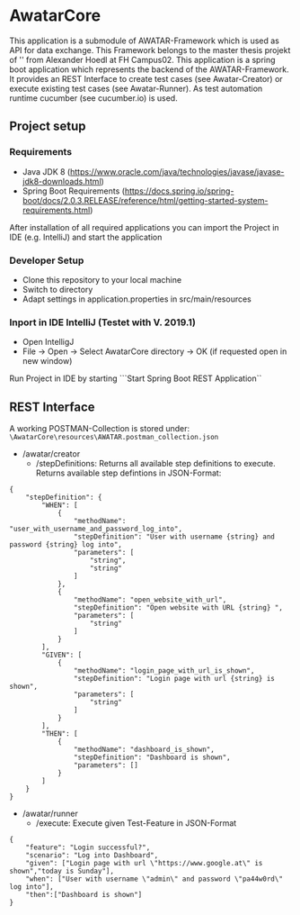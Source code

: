 # AwatarCore
This application is a submodule of AWATAR-Framework which is used as API for data exchange. This Framework belongs to the master thesis projekt of '' from Alexander Hoedl at FH Campus02.
This application is a spring boot application which represents the backend of the AWATAR-Framework. It provides an REST Interface to create test cases (see Awatar-Creator) or execute existing test cases (see Awatar-Runner). As test automation runtime cucumber (see cucumber.io) is used.

## Project setup

### Requirements
- Java JDK 8 (https://www.oracle.com/java/technologies/javase/javase-jdk8-downloads.html)
- Spring Boot Requirements (https://docs.spring.io/spring-boot/docs/2.0.3.RELEASE/reference/html/getting-started-system-requirements.html)

After installation of all required applications you can import the Project in IDE (e.g. IntelliJ) and start the application

### Developer Setup
- Clone this repository to your local machine
- Switch to directory
- Adapt settings in application.properties in src/main/resources

### Inport in IDE IntelliJ (Testet with V. 2019.1)
- Open IntelligJ
- File -> Open -> Select AwatarCore directory -> OK (if requested open in new window)

Run Project in IDE by starting ```Start Spring Boot REST Application``

## REST Interface
A working POSTMAN-Collection is stored under: ```\AwatarCore\resources\AWATAR.postman_collection.json```

- /awatar/creator
    - /stepDefinitions: Returns all available step definitions to execute. Returns available step defintions in JSON-Format:
```
{
    "stepDefinition": {
        "WHEN": [
            {
                "methodName": "user_with_username_and_password_log_into",
                "stepDefinition": "User with username {string} and password {string} log into",
                "parameters": [
                    "string",
                    "string"
                ]
            },
            {
                "methodName": "open_website_with_url",
                "stepDefinition": "Open website with URL {string} ",
                "parameters": [
                    "string"
                ]
            }
        ],
        "GIVEN": [
            {
                "methodName": "login_page_with_url_is_shown",
                "stepDefinition": "Login page with url {string} is shown",
                "parameters": [
                    "string"
                ]
            }
        ],
        "THEN": [
            {
                "methodName": "dashboard_is_shown",
                "stepDefinition": "Dashboard is shown",
                "parameters": []
            }
        ]
    }
}
```
- /awatar/runner
    - /execute: Execute given Test-Feature in JSON-Format
```
{
    "feature": "Login successful?",
    "scenario": "Log into Dashboard",
    "given": ["Login page with url \"https://www.google.at\" is shown","today is Sunday"],
    "when": ["User with username \"admin\" and password \"pa44w0rd\" log into"],
    "then":["Dashboard is shown"]
}
```
